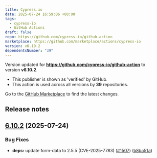 ```yaml
---
title: Cypress.io
date: 2025-07-24 16:59:06 +00:00
tags:
  - cypress-io
  - GitHub Actions
draft: false
repo: https://github.com/cypress-io/github-action
marketplace: https://github.com/marketplace/actions/cypress-io
version: v6.10.2
dependentsNumber: "39"
---
```



Version updated for **https://github.com/cypress-io/github-action** to version **v6.10.2**.
- This publisher is shown as 'verified' by GitHub.
- This action is used across all versions by **39** repositories.

Go to the [GitHub Marketplace](https://github.com/marketplace/actions/cypress-io) to find the latest changes.

## Release notes

## [6.10.2](https://github.com/cypress-io/github-action/compare/v6.10.1...v6.10.2) (2025-07-24)


### Bug Fixes

* **deps:** update form-data to 2.5.5 (CVE-2025-7783) ([#1507](https://github.com/cypress-io/github-action/issues/1507)) ([b8ba51a](https://github.com/cypress-io/github-action/commit/b8ba51a856ba5f4c15cf39007636d4ab04f23e3c))




